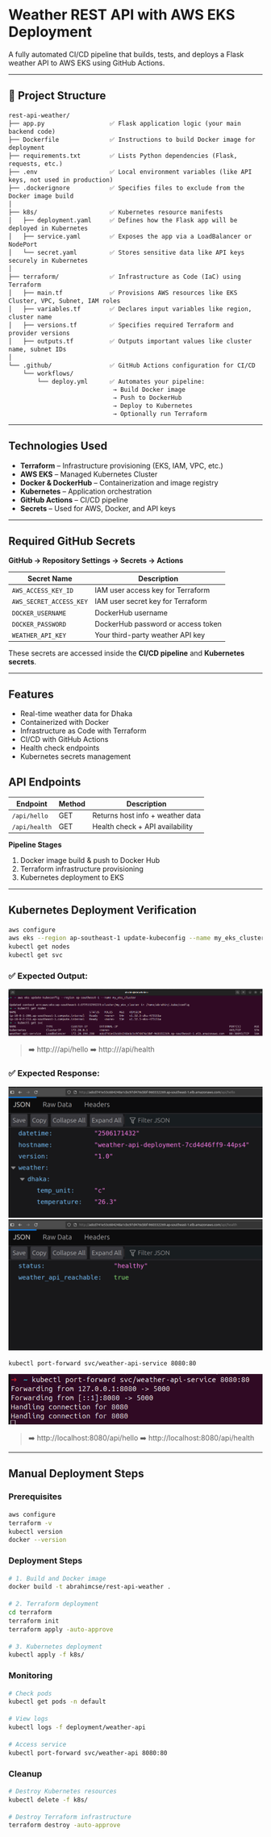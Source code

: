 # Weather REST API with AWS EKS Deployment

A fully automated CI/CD pipeline that builds, tests, and deploys a Flask weather API to AWS EKS using GitHub Actions.

---
## 📂 Project Structure

```pgsql
rest-api-weather/
├── app.py                  ✅ Flask application logic (your main backend code)
├── Dockerfile              ✅ Instructions to build Docker image for deployment
├── requirements.txt        ✅ Lists Python dependencies (Flask, requests, etc.)
├── .env                    ✅ Local environment variables (like API keys, not used in production)
├── .dockerignore           ✅ Specifies files to exclude from the Docker image build
│
├── k8s/                    ✅ Kubernetes resource manifests
│   ├── deployment.yaml     ✅ Defines how the Flask app will be deployed in Kubernetes
│   ├── service.yaml        ✅ Exposes the app via a LoadBalancer or NodePort
│   └── secret.yaml         ✅ Stores sensitive data like API keys securely in Kubernetes
│
├── terraform/              ✅ Infrastructure as Code (IaC) using Terraform
│   ├── main.tf             ✅ Provisions AWS resources like EKS Cluster, VPC, Subnet, IAM roles
│   ├── variables.tf        ✅ Declares input variables like region, cluster name
│   ├── versions.tf         ✅ Specifies required Terraform and provider versions
│   ├── outputs.tf          ✅ Outputs important values like cluster name, subnet IDs
│
└── .github/                ✅ GitHub Actions configuration for CI/CD
    └── workflows/
        └── deploy.yml      ✅ Automates your pipeline:
                             → Build Docker image
                             → Push to DockerHub
                             → Deploy to Kubernetes
                             → Optionally run Terraform
```
--- 

## Technologies Used

- **Terraform** – Infrastructure provisioning (EKS, IAM, VPC, etc.)
- **AWS EKS** – Managed Kubernetes Cluster
- **Docker & DockerHub** – Containerization and image registry
- **Kubernetes** – Application orchestration
- **GitHub Actions** – CI/CD pipeline
- **Secrets** – Used for AWS, Docker, and API keys

---

## Required GitHub Secrets
**GitHub → Repository Settings → Secrets → Actions**

| Secret Name              | Description                                 |
|--------------------------|---------------------------------------------|
| `AWS_ACCESS_KEY_ID`      | IAM user access key for Terraform           |
| `AWS_SECRET_ACCESS_KEY`  | IAM user secret key for Terraform           |
| `DOCKER_USERNAME`        | DockerHub username                          |
| `DOCKER_PASSWORD`        | DockerHub password or access token          |
| `WEATHER_API_KEY`        | Your third-party weather API key            |

These secrets are accessed inside the **CI/CD pipeline** and **Kubernetes secrets**.

---

## Features

- Real-time weather data for Dhaka
- Containerized with Docker
- Infrastructure as Code with Terraform
- CI/CD with GitHub Actions
- Health check endpoints
- Kubernetes secrets management

## API Endpoints

| Endpoint          | Method | Description                          |
|-------------------|--------|--------------------------------------|
| `/api/hello`      | GET    | Returns host info + weather data     |
| `/api/health`     | GET    | Health check + API availability      |


**Pipeline Stages**  
1. Docker image build & push to Docker Hub  
2. Terraform infrastructure provisioning  
3. Kubernetes deployment to EKS 
---

## Kubernetes Deployment Verification
```bash
aws configure
aws eks --region ap-southeast-1 update-kubeconfig --name my_eks_cluster
kubectl get nodes
kubectl get svc
```
### ✅ Expected Output:
![Expected output](https://github.com/abrahimcse/rest-api-weather/blob/main/k8s/images/terminal.png)

> ➡️ http://<EXTERNAL-IP>/api/hello
> ➡️ http://<EXTERNAL-IP>/api/health

### ✅ Expected Response:

![/api/hello](https://github.com/abrahimcse/rest-api-weather/blob/main/k8s/images/hello-api.png)
![/api/health](https://github.com/abrahimcse/rest-api-weather/blob/main/k8s/images/health-api.png)

```bash
kubectl port-forward svc/weather-api-service 8080:80
```
![](https://github.com/abrahimcse/rest-api-weather/blob/main/k8s/images/localhost.png)

> ➡️ http://localhost:8080/api/hello
> ➡️ http://localhost:8080/api/health

---

## Manual Deployment Steps

### Prerequisites
```bash
aws configure
terraform -v
kubectl version
docker --version
```
### Deployment Steps
```bash
# 1. Build and Docker image
docker build -t abrahimcse/rest-api-weather .

# 2. Terraform deployment
cd terraform
terraform init
terraform apply -auto-approve

# 3. Kubernetes deployment
kubectl apply -f k8s/
```
### Monitoring
```bash
# Check pods
kubectl get pods -n default

# View logs
kubectl logs -f deployment/weather-api

# Access service
kubectl port-forward svc/weather-api 8080:80
```
### Cleanup
```bash
# Destroy Kubernetes resources
kubectl delete -f k8s/

# Destroy Terraform infrastructure
terraform destroy -auto-approve
```
